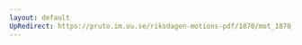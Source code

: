 ```yaml
---
layout: default
UpRedirect: https://pruto.im.uu.se/riksdagen-motions-pdf/1870/mot_1870__ak__208.pdf
---
```

